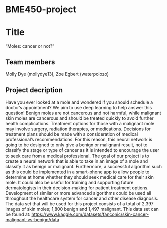 # BME450-project
# Title
“Moles: cancer or not?”
## Team members
Molly Dye (mollydye13), Zoe Egbert (waterpolozo)
## Project decription
  Have you ever looked at a mole and wondered if you should schedule a doctor’s appointment? We aim to use deep learning to help answer this question! Benign moles are not cancerous and not harmful, while malignant skin moles are cancerous and should be treated quickly to avoid further health complications. Treatment options for those with a malignant mole may involve surgery, radiation therapies, or medications. Decisions for treatment plans should be made with a consideration of medical professional’s recommendations. For this reason, this neural network is going to be designed to only give a benign or malignant result, not to classify the stage or type of cancer as it is intended to encourage the user to seek care from a medical professional.
  The goal of our project is to create a neural network that is able to take in an image of a mole and classify it as benign or malignant. Furthermore, a successful algorithm such as this could be implemented in a smart-phone app to allow people to determine at home whether they should seek medical care for their skin mole. It could also be useful for training and supporting future dermatologists in their decision-making for patient treatment options. Development of similar or more advanced algorithms could be used all throughout the healthcare system for cancer and other disease diagnosis.
  The data set that will be used for this project consists of a total of 2,397 images of skin moles; 1,800 benign and 1,497 malignant. This data set can be found at: 
  https://www.kaggle.com/datasets/fanconic/skin-cancer-malignant-vs-benign/data 


